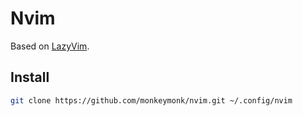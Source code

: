 # Nvim

Based on [LazyVim](https://github.com/LazyVim/LazyVim).


## Install

```bash
git clone https://github.com/monkeymonk/nvim.git ~/.config/nvim
```

